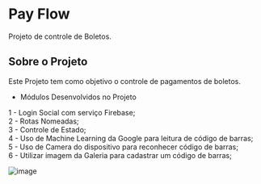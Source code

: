 # Pay Flow

Projeto de controle de Boletos.

## Sobre o Projeto

Este Projeto tem como objetivo o controle de pagamentos de boletos.

- Módulos Desenvolvidos no Projeto

1 - Login Social com serviço Firebase;<br>
2 - Rotas Nomeadas;<br>
3 - Controle de Estado;<br>
4 - Uso de Machine Learning da Google para leitura de código de barras;<br>
5 - Uso de Camera do dispositivo para reconhecer código de barras;<br>
6 - Utilizar imagem da Galeria para cadastrar um código de barras;<br>

![image](https://user-images.githubusercontent.com/7615188/123527763-6b73a680-d6b8-11eb-937b-63aac3e8bf4e.png)

